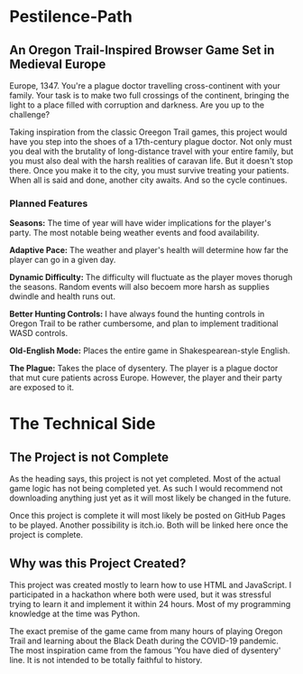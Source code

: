 # Pestilence-Path
## An Oregon Trail-Inspired Browser Game Set in Medieval Europe
Europe, 1347. You're a plague doctor travelling cross-continent with your family. Your task is to make two full crossings of the continent, bringing the light to a place filled with corruption and darkness. Are you up to the challenge?

Taking inspiration from the classic Oreegon Trail games, this project would have you step into the shoes of a 17th-century plague doctor. Not only must you deal with the brutality of long-distance travel with your entire family, but you must also deal with the harsh realities of caravan life. But it doesn't stop there. Once you make it to the city, you must survive treating your patients. When all is said and done, another city awaits. And so the cycle continues.

### Planned Features
**Seasons:** The time of year will have wider implications for the player's party. The most notable being weather events and food availability.

**Adaptive Pace:** The weather and player's health will determine how far the player can go in a given day.

**Dynamic Difficulty:** The difficulty will fluctuate as the player moves thorugh the seasons. Random events will also becoem more harsh as supplies dwindle and health runs out.

**Better Hunting Controls:** I have always found the hunting controls in Oregon Trail to be rather cumbersome, and plan to implement traditional WASD controls.

**Old-English Mode:** Places the entire game in Shakespearean-style English.

**The Plague:** Takes the place of dysentery. The player is a plague doctor that mut cure patients across Europe. However, the player and their party are exposed to it.

# The Technical Side
## The Project is not Complete
As the heading says, this project is not yet completed. Most of the actual game logic has not being completed yet. As such I would recommend not downloading anything just yet as it will most likely be changed in the future.

Once this project is complete it will most likely be posted on GitHub Pages to be played. Another possibility is itch.io. Both will be linked here once the project is complete.

## Why was this Project Created?
This project was created mostly to learn how to use HTML and JavaScript. I participated in a hackathon where both were used, but it was stressful trying to learn it and implement it within 24 hours. Most of my programming knowledge at the time was Python.

The exact premise of the game came from many hours of playing Oregon Trail and learning about the Black Death during the COVID-19 pandemic. The most inspiration came from the famous 'You have died of dysentery' line. It is not intended to be totally faithful to history.
